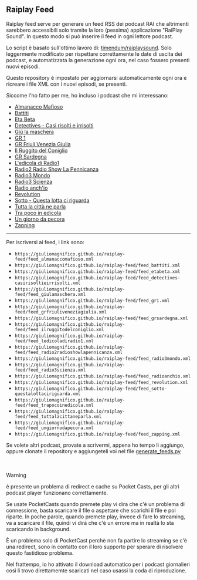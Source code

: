 ## Raiplay Feed

Raiplay feed serve per generare un feed RSS dei podcast RAI che altrimenti sarebbero accessibili solo tramite la loro (pessima) applicazione "RaiPlay Sound". In questo modo si può inserire il feed in ogni lettore podcast.

Lo script è basato sull'ottimo lavoro di: [timendum/raiplaysound](https://github.com/timendum/raiplaysound). Solo leggermente modificato per rispettare correttamente le date di uscita dei podcast, e automatizzata la generazione ogni ora, nel caso fossero presenti nuovi episodi. 

Questo repository è impostato per aggiornarsi automaticamente ogni ora e ricreare i file XML con i nuovi episodi, se presenti. 

Siccome l'ho fatto per me, ho incluso i podcast che mi interessano:

- [Almanacco Mafioso](https://www.raiplaysound.it/programmi/almanaccomafioso)
- [Battiti](https://www.raiplaysound.it/programmi/battiti)
- [Eta Beta](https://www.raiplaysound.it/programmi/etabeta)
- [Detectives - Casi risolti e irrisolti](https://www.raiplaysound.it/programmi/detectives-casirisoltieirrisolti)
- [Giù la maschera](https://www.raiplaysound.it/programmi/giulamaschera)
- [GR 1](https://www.raiplaysound.it/programmi/gr1)
- [GR Friuli Venezia Giulia](https://www.raiplaysound.it/programmi/grfriuliveneziagiulia)
- [Il Ruggito del Coniglio](https://www.raiplaysound.it/programmi/ilruggitodelconiglio)
- [GR Sardegna](https://www.raiplaysound.it/programmi/grsardegna)
- [L'edicola di Radio1](https://www.raiplaysound.it/programmi/ledicoladiradio1)
- [Radio2 Radio Show La Pennicanza](https://www.raiplaysound.it/programmi/radio2radioshowlapennicanza)
- [Radio3 Mondo](https://www.raiplaysound.it/programmi/radio3mondo)
- [Radio3 Scienza](https://www.raiplaysound.it/programmi/radio3scienza)
- [Radio anch'io](https://www.raiplaysound.it/programmi/radioanchio)
- [Revolution](https://www.raiplaysound.it/programmi/revolution)
- [Sotto - Questa lotta ci riguarda](https://www.raiplaysound.it/programmi/sotto-questalottaciriguarda)
- [Tutta la città ne parla](https://www.raiplaysound.it/programmi/tuttalacittaneparla)
- [Tra poco in edicola](https://www.raiplaysound.it/programmi/trapocoinedicola)
- [Un giorno da pecora](https://www.raiplaysound.it/programmi/ungiornodapecora)
- [Zapping](https://www.raiplaysound.it/programmi/zapping)

***

  Per iscriversi ai feed, i link sono:

  - `https://giuliomagnifico.github.io/raiplay-feed/feed_almanaccomafioso.xml`
  - `https://giuliomagnifico.github.io/raiplay-feed/feed_battiti.xml`
  - `https://giuliomagnifico.github.io/raiplay-feed/feed_etabeta.xml`
  - `https://giuliomagnifico.github.io/raiplay-feed/feed_detectives-casirisoltieirrisolti.xml`
  - `https://giuliomagnifico.github.io/raiplay-feed/feed_giulamaschera.xml`
  - `https://giuliomagnifico.github.io/raiplay-feed/feed_gr1.xml`
  - `https://giuliomagnifico.github.io/raiplay-feed/feed_grfriuliveneziagiulia.xml`
  - `https://giuliomagnifico.github.io/raiplay-feed/feed_grsardegna.xml`
  - `https://giuliomagnifico.github.io/raiplay-feed/feed_ilruggitodelconiglio.xml`
  - `https://giuliomagnifico.github.io/raiplay-feed/feed_ledicoladiradio1.xml`
  - `https://giuliomagnifico.github.io/raiplay-feed/feed_radio2radioshowlapennicanza.xml`
  - `https://giuliomagnifico.github.io/raiplay-feed/feed_radio3mondo.xml`
  - `https://giuliomagnifico.github.io/raiplay-feed/feed_radio3scienza.xml`
  - `https://giuliomagnifico.github.io/raiplay-feed/feed_radioanchio.xml`
  - `https://giuliomagnifico.github.io/raiplay-feed/feed_revolution.xml`
  - `https://giuliomagnifico.github.io/raiplay-feed/feed_sotto-questalottaciriguarda.xml`
  - `https://giuliomagnifico.github.io/raiplay-feed/feed_trapocoinedicola.xml`
  - `https://giuliomagnifico.github.io/raiplay-feed/feed_tuttalacittaneparla.xml`
  - `https://giuliomagnifico.github.io/raiplay-feed/feed_ungiornodapecora.xml`
  - `https://giuliomagnifico.github.io/raiplay-feed/feed_zapping.xml`


Se volete altri podcast, provate a scrivermi, appena ho tempo li aggiungo, oppure clonate il repository e aggiungeteli voi nel file [generate_feeds.py](https://github.com/giuliomagnifico/raiplay-feed/blob/main/scripts/generate_feeds.py)
<br><br><br>


>[!WARNING]
>è presente un problema di redirect e cache su Pocket Casts, per gli altri podcast player funzionano correttamente. 
>
>Se usate PocketCasts quando premete play vi dira che c'è un problema di connessione, basta scaricare il file o aspettare che scarichi il file e poi riparte. In poche parole, quando premete play, invece di fare lo streaming, va a scaricare il file, quindi vi dirà che c'è un errore ma in realtà lo sta scaricando in background. 
>
>È un problema solo di PocketCast perchè non fa partire lo streaming se c'è una redirect, sono in contatto con il loro supporto per sperare di risolvere questo fastidioso problema. 
>
>Nel frattempo, io ho attivato il download automatico per i podcast giornalieri così li trovo direttamemte scaricati nel caso usassi la coda di riproduzione. 
